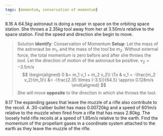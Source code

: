```yaml
---
tags: [momentum, conservation of momentum]
---
```


8.16 A $64.5 kg$ astronaut is doing a repair in space on the orbiting space station. She throws a $2.35 kg$ tool away from her at $3.50 m/s$ relative to the space station. Find the speed and direction she begin to move.
>Solution
**Identify**: Conservation of Momentum
**Setup**: Let the mass of the astronaut be $m_1$, and the mass of the tool be $m_2$. Without external force, the total momentum is zero before and after she throws the tool. Let the direction of motion of the astronaut be positive. $v_2=-3.5m/s$
$$
\begin{aligned}
0 &= m_1 v_1 + m_2 v_2\\
\To & v_1 = -\frac{m_2 v_2}{m_1}\\
&= -\frac{2.35 \times (-3.5)}{64.5} \approx 0.128m/s
\end{aligned}
$$
She will move **opposite** to the direction in which she throws the tool.

8.17 The expanding gases that leave the muzzle of a rifle also contribute to the recoil. A $.30$-caliber bullet has mass $0.00720 kg$ and a speed of $601 m/s$ relative to the muzzle when fired from a rifle that has mass $2.80 kg$. The loosely held rifle recoils at a speed of $1.85 m/s$ relative to the earth. Find the momentum of the propellant gases in a coordinate system attached to the earth as they leave the muzzle of the rifle.

